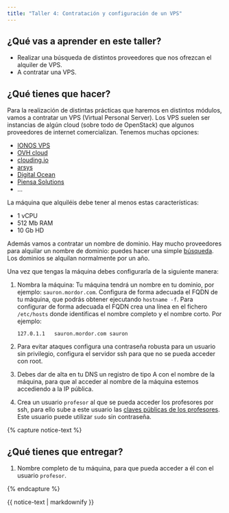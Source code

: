 ```yaml
---
title: "Taller 4: Contratación y configuración de un VPS"
---
```


## ¿Qué vas a aprender en este taller?

* Realizar una búsqueda de distintos proveedores que nos ofrezcan el alquiler de VPS.
* A contratar una VPS.

## ¿Qué tienes que hacer?

Para la realización de distintas prácticas que haremos en distintos módulos, vamos a contratar un VPS (Virtual Personal Server). Los VPS suelen ser instancias de algún cloud (sobre todo de OpenStack) que algunos proveedores de internet comercializan. Tenemos muchas opciones:

* [IONOS VPS](https://www.ionos.es/servidores/vps#packs)
* [OVH cloud](https://www.ovhcloud.com/es-es/vps/)
* [clouding.io](https://clouding.io/)
* [arsys](https://www.arsys.es/servidores/vps)
* [Digital Ocean](https://www.digitalocean.com/pricing/)
* [Piensa Solutions](https://www.piensasolutions.com/vps)
* ...

La máquina que alquiléis debe tener al menos estas características:

* 1 vCPU
* 512 Mb RAM
* 10 Gb HD

Además vamos a contratar un nombre de dominio. Hay mucho proveedores para alquilar un nombre de dominio: puedes hacer una simple [búsqueda](https://duckduckgo.com/?q=dominios&va=b&t=hc&ia=places).  Los dominios se alquilan normalmente por un año. 

Una vez que tengas la máquina debes configurarla de la siguiente manera:

1. Nombra la máquina: Tu máquina tendrá un nombre en tu dominio, por ejemplo: `sauron.mordor.com`. Configura de forma adecuada el FQDN de tu máquina, que podrás obtener ejecutando `hostname -f`.
	Para configurar de forma adecuada el FQDN crea una línea en el fichero `/etc/hosts` donde identificas el nombre completo y el nombre corto. Por ejemplo:

	```
	127.0.1.1	sauron.mordor.com sauron
	```

2. Para evitar ataques configura una contraseña robusta para un usuario sin privilegio, configura el servidor ssh para que no se pueda acceder con root.
3. Debes dar de alta en tu DNS un registro de tipo A con el nombre de la máquina, para que al acceder al nombre de la máquina estemos accediendo a la IP pública.
4. Crea un usuario `profesor` al que se pueda acceder los profesores por ssh, para ello sube a este usuario las [claves públicas de los profesores](https://dit.gonzalonazareno.org/redmine/projects/asir2/wiki/Claves_p%C3%BAblicas_de_los_profesores). Este usuario puede utilizar `sudo` sin contraseña.


{% capture notice-text %}
## ¿Qué tienes que entregar?

1. Nombre completo de tu máquina, para que pueda acceder a él con el usuario `profesor`.

{% endcapture %}<div class="notice--info">{{ notice-text | markdownify }}</div>
